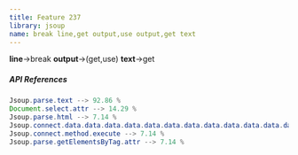 ```yaml
---
title: Feature 237
library: jsoup
name: break line,get output,use output,get text
---
```


**line**->break **output**->(get,use) **text**->get 

##### API References

```java
Jsoup.parse.text --> 92.86 %
Document.select.attr --> 14.29 %
Jsoup.parse.html --> 7.14 %
Jsoup.connect.data.data.data.data.data.data.data.data.data.data.data.data.data.data.data.cookies.userAgent.method.execute --> 7.14 %
Jsoup.connect.method.execute --> 7.14 %
Jsoup.parse.getElementsByTag.attr --> 7.14 %
```
